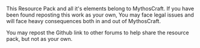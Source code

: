 This Resource Pack and all it's elements belong to MythosCraft. If you have been found reposting this work as your own,
You may face legal issues and will face heavy consequences both in and out of MythosCraft.

You may repost the Github link to other forums to help share the resource pack, but not as your own.
